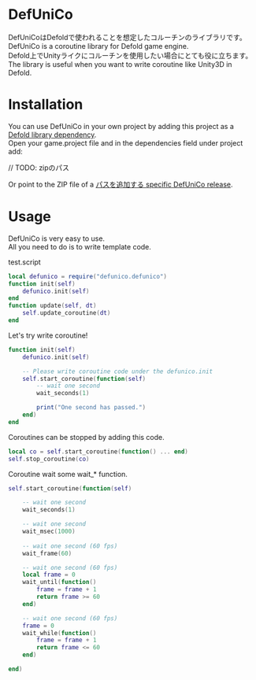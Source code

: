 # DefUniCo

DefUniCoはDefoldで使われることを想定したコルーチンのライブラリです。  
DefUniCo is a coroutine library for Defold game engine.  
Defold上でUnityライクにコルーチンを使用したい場合にとても役に立ちます。  
The library is useful when you want to write coroutine like Unity3D in Defold.  

# Installation

You can use DefUniCo in your own project by adding this project as a [Defold library dependency](https://www.defold.com/manuals/libraries/).  
Open your game.project file and in the dependencies field under project add:  

// TODO: zipのパス

Or point to the ZIP file of a [パスを追加する specific DefUniCo release](https://github.com/ぱす/releases).  

# Usage

DefUniCo is very easy to use.  
All you need to do is to write template code.  

test.script  

```lua
local defunico = require("defunico.defunico")
function init(self)
    defunico.init(self)
end
function update(self, dt)
    self.update_coroutine(dt)
end
```

Let's try write coroutine!

```lua
function init(self)
    defunico.init(self)

    -- Please write coroutine code under the defunico.init
    self.start_coroutine(function(self)
        -- wait one second
        wait_seconds(1)

        print("One second has passed.")
    end)
end
```

Coroutines can be stopped by adding this code.

```lua
local co = self.start_coroutine(function() ... end)
self.stop_coroutine(co)
```

Coroutine wait some wait_* function.

```lua
self.start_coroutine(function(self)

    -- wait one second
    wait_seconds(1)

    -- wait one second
    wait_msec(1000)
    
    -- wait one second (60 fps)
    wait_frame(60)

    -- wait one second (60 fps)
    local frame = 0
    wait_until(function() 
        frame = frame + 1
        return frame >= 60
    end)

    -- wait one second (60 fps)
    frame = 0
    wait_while(function()
        frame = frame + 1
        return frame <= 60
    end)

end)
```